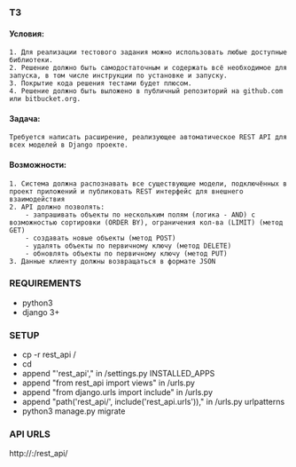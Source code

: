 ### ТЗ
#### Условия: 
    1. Для реализации тестового задания можно использовать любые доступные библиотеки.
    2. Решение должно быть самодостаточным и содержать всё необходимое для запуска, в том числе инструкции по установке и запуску.
    3. Покрытие кода решения тестами будет плюсом.
    4. Решение должно быть выложено в публичный репозиторий на github.com или bitbucket.org.

#### Задача:
    Требуется написать расширение, реализующее автоматическое REST API для всех моделей в Django проекте.

#### Возможности:
    1. Система должна распознавать все существующие модели, подключённых в проект приложений и публиковать REST интерфейс для внешнего взаимодействия
    2. API должно позволять: 
        - запрашивать объекты по нескольким полям (логика - AND) с возможностью сортировки (ORDER BY), ограничения кол-ва (LIMIT) (метод GET) 
        - создавать новые объекты (метод POST) 
        - удалять объекты по первичному ключу (метод DELETE) 
        - обновлять объекты по первичному ключу (метод PUT) 
    3. Данные клиенту должны возвращаться в формате JSON 
 
### REQUIREMENTS
 - python3
 - django 3+

### SETUP
 - cp -r rest_api <projectpath>/
 - cd <projectpath>
 - append "'rest_api'," in <project>/settings.py INSTALLED_APPS
 - append "from rest_api import views" in <project>/urls.py
 - append "from django.urls import include" in <project>/urls.py
 - append "path('rest_api/', include('rest_api.urls'))," in <project>/urls.py urlpatterns
 - python3 manage.py migrate

### API URLS
 http://<hostname>:<port>/rest_api/
